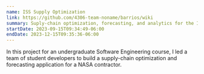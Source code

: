 ```yaml
---
name: ISS Supply Optimization
link: https://github.com/4306-team-noname/barrios/wiki
summary: Suply-chain optimization, forecasting, and analytics for the International Space Station.
startDate: 2023-09-15T09:34:49-06:00
endDate: 2023-12-15T09:35:36-06:00
---
```


In this project for an undergraduate Software Engineering course, I led a team of student developers to build a supply-chain optimization and forecasting application for a NASA contractor.